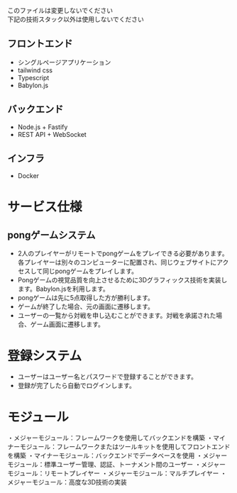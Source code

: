 このファイルは変更しないでください  
下記の技術スタック以外は使用しないでください

## フロントエンド
- シングルページアプリケーション
- tailwind css
- Typescript
- Babylon.js

## バックエンド
- Node.js + Fastify
- REST API + WebSocket

## インフラ
- Docker

# サービス仕様
## pongゲームシステム
- 2人のプレイヤーがリモートでpongゲームをプレイできる必要があります。各プレイヤーは別々のコンピューターに配置され、同じウェブサイトにアクセスして同じpongゲームをプレイします。
- Pongゲームの視覚品質を向上させるために3Dグラフィックス技術を実装します。Babylon.jsを利用します。
- pongゲームは先に5点取得した方が勝利します。
- ゲームが終了した場合、元の画面に遷移します。
- ユーザーの一覧から対戦を申し込むことができます。対戦を承諾された場合、ゲーム画面に遷移します。

# 登録システム
- ユーザーはユーザー名とパスワードで登録することができます。
- 登録が完了したら自動でログインします。


# モジュール
・メジャーモジュール：フレームワークを使用してバックエンドを構築
・マイナーモジュール：フレームワークまたはツールキットを使用してフロントエンドを構築
・マイナーモジュール：バックエンドでデータベースを使用
・メジャーモジュール：標準ユーザー管理、認証、トーナメント間のユーザー
・メジャーモジュール：リモートプレイヤー
・メジャーモジュール：マルチプレイヤー
・メジャーモジュール：高度な3D技術の実装